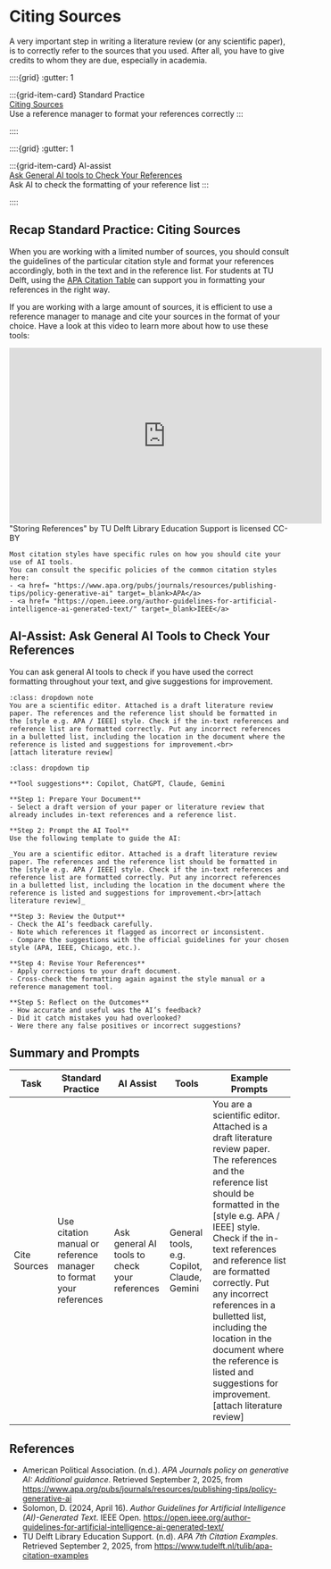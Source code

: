 # Citing Sources

A very important step in writing a literature review (or any scientific paper), is to correctly refer to the sources that you used. After all, you have to give credits to whom they are due, especially in academia. 

::::{grid}
:gutter: 1

:::{grid-item-card} Standard Practice <br>
[Citing Sources](#recap-standard-practice-citing-sources)<br>
Use a reference manager to format your references correctly
:::

::::

::::{grid}
:gutter: 1

:::{grid-item-card} AI-assist<br>
[Ask General AI tools to Check Your References](#ai-assist-ask-general-ai-tools-to-check-your-references)<br>
Ask AI to check the formatting of your reference list
:::

::::

## Recap Standard Practice: Citing Sources

When you are working with a limited number of sources, you should consult the guidelines of the particular citation style and format your references accordingly, both in the text and in the reference list. For students at TU Delft, using the <a href="https://www.tudelft.nl/tulib/apa-citation-examples" target=_blank>APA Citation Table</a> can support you in formatting your references in the right way.

If you are working with a large amount of sources, it is efficient to use a reference manager to manage and cite your sources in the format of your choice. Have a look at this video to learn more about how to use these tools:

<iframe width="560" height="315" src="https://collegerama.tudelft.nl/Mediasite/Play/e7b388c4c74c485c84190c2f09a7ba3e1d" frameborder="0" allow="accelerometer; autoplay; clipboard-write; encrypted-media; gyroscope; picture-in-picture; web-share" referrerpolicy="strict-origin-when-cross-origin" allowfullscreen></iframe><br>
"Storing References" by TU Delft Library Education Support is licensed CC-BY

```{warning}
Most citation styles have specific rules on how you should cite your use of AI tools. 
You can consult the specific policies of the common citation styles here:
- <a href= "https://www.apa.org/pubs/journals/resources/publishing-tips/policy-generative-ai" target=_blank>APA</a>
- <a href= "https://open.ieee.org/author-guidelines-for-artificial-intelligence-ai-generated-text/" target=_blank>IEEE</a>

```

## AI-Assist: Ask General AI Tools to Check Your References
You can ask general AI tools to check if you have used the correct formatting throughout your text, and give suggestions for improvement.

```{admonition} Example Prompt
:class: dropdown note 
You are a scientific editor. Attached is a draft literature review paper. The references and the reference list should be formatted in the [style e.g. APA / IEEE] style. Check if the in-text references and reference list are formatted correctly. Put any incorrect references in a bulletted list, including the location in the document where the reference is listed and suggestions for improvement.<br>
[attach literature review]
```

```{admonition} Guided Activity: Ask general AI-tools to check your references
:class: dropdown tip

**Tool suggestions**: Copilot, ChatGPT, Claude, Gemini  

**Step 1: Prepare Your Document**  
- Select a draft version of your paper or literature review that already includes in-text references and a reference list.  

**Step 2: Prompt the AI Tool**  
Use the following template to guide the AI:  

_You are a scientific editor. Attached is a draft literature review paper. The references and the reference list should be formatted in the [style e.g. APA / IEEE] style. Check if the in-text references and reference list are formatted correctly. Put any incorrect references in a bulletted list, including the location in the document where the reference is listed and suggestions for improvement.<br>[attach literature review]_

**Step 3: Review the Output**  
- Check the AI’s feedback carefully.  
- Note which references it flagged as incorrect or inconsistent.  
- Compare the suggestions with the official guidelines for your chosen style (APA, IEEE, Chicago, etc.).  

**Step 4: Revise Your References**  
- Apply corrections to your draft document.  
- Cross-check the formatting again against the style manual or a reference management tool.  

**Step 5: Reflect on the Outcomes**  
- How accurate and useful was the AI’s feedback?  
- Did it catch mistakes you had overlooked?  
- Were there any false positives or incorrect suggestions? 

```

## Summary and Prompts

| Task | Standard Practice | AI Assist | Tools | Example Prompts |
|-|-|-|-|-|
| Cite Sources | Use citation manual or reference manager to format your references | Ask general AI tools to check your references | General tools, e.g. Copilot, Claude, Gemini | You are a scientific editor. Attached is a draft literature review paper. The references and the reference list should be formatted in the [style e.g. APA / IEEE] style. Check if the in-text references and reference list are formatted correctly. Put any incorrect references in a bulletted list, including the location in the document where the reference is listed and suggestions for improvement. [attach literature review] |

## References

- American Political Association. (n.d.). _APA Journals policy on generative AI: Additional guidance_. Retrieved September 2, 2025, from <a href="https://www.apa.org/pubs/journals/resources/publishing-tips/policy-generative-ai" target="_blank">https://www.apa.org/pubs/journals/resources/publishing-tips/policy-generative-ai</a>
- Solomon, D. (2024, April 16). _Author Guidelines for Artificial Intelligence (AI)-Generated Text_. IEEE Open. <a href="https://open.ieee.org/author-guidelines-for-artificial-intelligence-ai-generated-text/" target="_blank">https://open.ieee.org/author-guidelines-for-artificial-intelligence-ai-generated-text/</a>
- TU Delft Library Education Support. (n.d). _APA 7th Citation Examples_. Retrieved September 2, 2025, from <a href="https://www.tudelft.nl/tulib/apa-citation-examples" target="_blank">https://www.tudelft.nl/tulib/apa-citation-examples</a>
